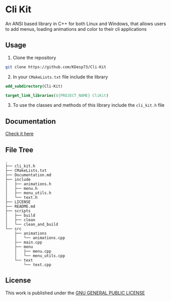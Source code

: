 # Cli Kit

An ANSI based library in C++ for both Linux and Windows, that allows users to add menus, loading animations and color to their cli applications

## Usage

1. Clone the repository

```bash
git clone https://github.com/KDesp73/Cli-Kit
```

2. In your `CMakeLists.txt` file include the library

```cmake
add_subdirectory(Cli-Kit)

target_link_libraries(${PROJECT_NAME} CliKit)
```

3. To use the classes and methods of this library include the `cli_kit.h` file

## Documentation

[Check it here](./Documentation.md)

## File Tree

```
.
├── cli_kit.h
├── CMakeLists.txt
├── Documentation.md
├── include
│   ├── animations.h
│   ├── menu.h
│   ├── menu_utils.h
│   └── text.h
├── LICENSE
├── README.md
├── scripts
│   ├── build
│   ├── clean
│   └── clean_and_build
└── src
    ├── animations
    │   └── animations.cpp
    ├── main.cpp
    ├── menu
    │   ├── menu.cpp
    │   └── menu_utils.cpp
    └── text
        └── text.cpp
```

## License

This work is published under the [GNU GENERAL PUBLIC LICENSE](LICENSE)
